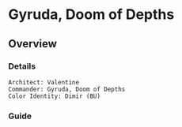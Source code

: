# Gyruda, Doom of Depths
## Overview
### Details
```
Architect: Valentine
Commander: Gyruda, Doom of Depths
Color Identity: Dimir (BU)
```

### Guide
